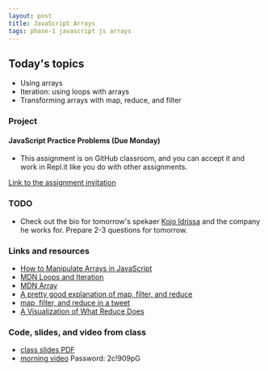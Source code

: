 ```yaml
---
layout: post
title: JavaScript Arrays
tags: phase-1 javascript js arrays
---
```


## Today's topics

- Using arrays
- Iteration: using loops with arrays
- Transforming arrays with map, reduce, and filter

### Project
#### JavaScript Practice Problems (Due Monday)
- This assignment is on GitHub classroom, and you can accept it and work in Repl.it like you do with other assignments.

[Link to the assignment invitation](https://classroom.github.com/a/YZGU7y6c)

### TODO
- Check out the bio for tomorrow's spekaer [Kojo Idrissa](https://www.revsys.com/about/bio/kojo-idrissa) and the company he works for. Prepare 2-3 questions for tomorrow.

### Links and resources

- [How to Manipulate Arrays in JavaScript](https://www.freecodecamp.org/news/manipulating-arrays-in-javascript/)
- [MDN Loops and Iteration](https://developer.mozilla.org/en-US/docs/Web/JavaScript/Guide/Loops_and_iteration)
- [MDN Array](https://developer.mozilla.org/en-US/docs/Web/JavaScript/Reference/Global_Objects/Array)
- [A pretty good explanation of map, filter, and reduce](https://dev.to/chrisachard/map-filter-reduce-crash-course-5gan)
- [map, filter, and reduce in a tweet](https://twitter.com/steveluscher/status/741089564329054208)
- [A Visualization of What Reduce Does](http://reduce.surge.sh/)


### Code, slides, and video from class

- [class slides PDF](/slide-decks/js-arrays.pdf)
- [morning video](https://us02web.zoom.us/rec/share/1cp-BYjI9UlJZqvU10vGefM8HJb6X6a80yIb8_MJn0qlqZ92_FdmslYfW3NKkt73) Password: 2c!909pG